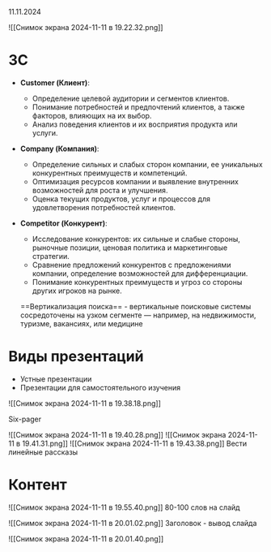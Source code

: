 11.11.2024

![[Снимок экрана 2024-11-11 в 19.22.32.png]]

# 3C
- **Customer (Клиент)**:
    - Определение целевой аудитории и сегментов клиентов.
    - Понимание потребностей и предпочтений клиентов, а также факторов, влияющих на их выбор.
    - Анализ поведения клиентов и их восприятия продукта или услуги.
    
- **Company (Компания)**:
    - Определение сильных и слабых сторон компании, ее уникальных конкурентных преимуществ и компетенций.
    - Оптимизация ресурсов компании и выявление внутренних возможностей для роста и улучшения.
    - Оценка текущих продуктов, услуг и процессов для удовлетворения потребностей клиентов.
    
- **Competitor (Конкурент)**:
    - Исследование конкурентов: их сильные и слабые стороны, рыночные позиции, ценовая политика и маркетинговые стратегии.
    - Сравнение предложений конкурентов с предложениями компании, определение возможностей для дифференциации.
    - Понимание конкурентных преимуществ и угроз со стороны других игроков на рынке.

	==Вертикализация поиска== - вертикальные поисковые системы сосредоточены на узком сегменте — например, на недвижимости, туризме, вакансиях, или медицине

# Виды презентаций
- Устные презентации
- Презентации для самостоятельного изучения

![[Снимок экрана 2024-11-11 в 19.38.18.png]]

Six-pager

![[Снимок экрана 2024-11-11 в 19.40.28.png]]
![[Снимок экрана 2024-11-11 в 19.41.31.png]]
![[Снимок экрана 2024-11-11 в 19.43.38.png]]
Вести линейные рассказы

# Контент
![[Снимок экрана 2024-11-11 в 19.55.40.png]]
80-100 слов на слайд

![[Снимок экрана 2024-11-11 в 20.01.02.png]]
Заголовок - вывод слайда

![[Снимок экрана 2024-11-11 в 20.01.40.png]]
